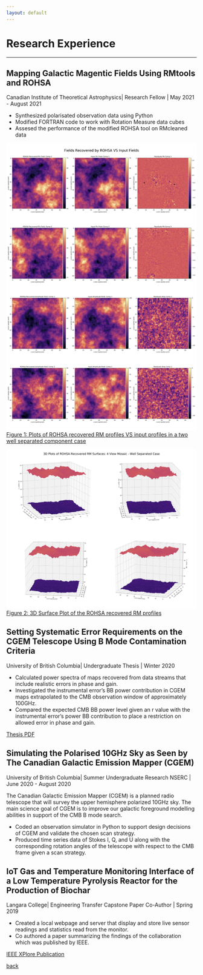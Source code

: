 ```yaml
---
layout: default
---
```


# Research Experience

* * *

## Mapping Galactic Magentic Fields Using RMtools and ROHSA
Canadian Institute of Theoretical Astrophysics| Research Fellow | May 2021 - August 2021

* Synthesized polarisated observation data using Python
* Modified FORTRAN code to work with Rotation Measure data cubes
* Assesed the performance of the modified ROHSA tool on RMcleaned data

![ROHSARECOVERED](./assets/img/rohsaresults.png)
[Figure 1: Plots of ROHSA recovered RM profiles VS input profiles in a two well separated component case](https://artemsdavydov.github.io/assets/img/rohsaresults.pdf)

![3Dprofiles](./assets/img/rmprofiles3d.png)
[Figure 2: 3D Surface Plot of the ROHSA recovered RM profiles](https://artemsdavydov.github.io/assets/img/rmprofiles3d.pdf)

## Setting Systematic Error Requirements on the CGEM Telescope Using B Mode Contamination Criteria
University of British Columbia| Undergraduate Thesis | Winter 2020 

* Calculated power spectra of maps recovered from data streams that include realistic errors in phase and gain. 
* Investigated the instrumental error’s BB power contribution in CGEM maps extrapolated to the CMB observation window of approximately 100GHz. 
* Compared the expected CMB BB power level given an r value with the instrumental error’s power BB contribution  to place a restriction on allowed error in phase and gain. 

[Thesis PDF](https://artemsdavydov.github.io/assets/thesis/artem_thesis.pdf)

## Simulating the Polarised 10GHz Sky as Seen by The Canadian Galactic Emission Mapper (CGEM)
University of British Columbia| Summer Undergraduate Research NSERC | June 2020 - August 2020

The Canadian Galactic Emission Mapper (CGEM) is a planned radio telescope that will survey the upper hemisphere polarized  10GHz sky. The main science goal of CGEM is to improve our galactic foreground modelling abilities  in support of the CMB B mode search.
* Coded an observation simulator in Python to support design decisions of CGEM and validate the chosen scan strategy. 
* Produced time series data of Stokes I, Q, and U along with the corresponding rotation angles of the telescope with respect to the CMB frame given a scan strategy. 

## IoT Gas and Temperature Monitoring Interface of a Low Temperature Pyrolysis Reactor for the Production of Biochar
Langara College| Engineering Transfer Capstone Paper Co-Author | Spring 2019

* Created a local webpage and server that display and store live sensor readings and statistics read from the monitor.
* Co authored a paper summarizing the findings of the collaboration which was published by IEEE. 

 
[IEEE XPlore Publication](https://ieeexplore.ieee.org/document/8936257)

[back](./)

